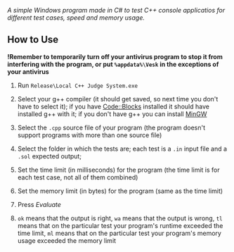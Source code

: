 *A simple Windows program made in C# to test C++ console applicatios for different test cases, speed and memory usage.*

## How to Use

**!Remember to temporarily turn off your antivirus program to stop it from interfering with the program, or put ```%appdata%\Vesk``` in the exceptions of your antivirus**

1. Run ```Release\Local C++ Judge System.exe```

3. Select your g++ compiler (it should get saved, so next time you don't have to select it); if you have [Code::Blocks](http://www.codeblocks.org/) installed it should have installed g++ with it; if you don't have g++ you can install [MinGW](http://www.mingw.org/)

3. Select the ```.cpp``` source file of your program (the program doesn't support programs with more than one source file)

4. Select the folder in which the tests are; each test is a ```.in``` input file and a ```.sol``` expected output;

5. Set the time limit (in milliseconds) for the program (the time limit is for each test case, not all of them combined)

6. Set the memory limit (in bytes) for the program (same as the time limit)

7. Press *Evaluate*

8. ```ok``` means that the output is right, ```wa``` means that the output is wrong, ```tl``` means that on the particular test your program's runtime exceeded the time limit, ```ml``` means that on the particular test your program's memory usage exceeded the memory limit
